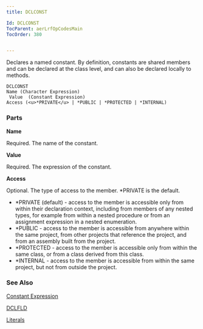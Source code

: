 ```yaml
---
title: DCLCONST

Id: DCLCONST
TocParent: aerLrfOpCodesMain
TocOrder: 380


---
```


Declares a named constant. By definition, constants are shared members and can be declared at the class level, and can also be declared locally to methods. 

```
DCLCONST
Name (Character Expression)
 Value  (Constant Expression)
Access (<u>*PRIVATE</u> | *PUBLIC | *PROTECTED | *INTERNAL)
```

### Parts

**Name** 

Required. The name of the constant.


**Value** 

Required. The expression of the constant.


**Access** 

Optional. The type of access to the member. *PRIVATE is the default.

- *PRIVATE (default) - access to the member is accessible only from within their declaration context, including from members of any nested types, for example from within a nested procedure or from an assignment expression in a nested enumeration.
- *PUBLIC - access to the member is accessible from anywhere within the same project, from other projects that reference the project, and from an assembly built from the project.
- *PROTECTED - access to the member is accessible only from within the same class, or from a class derived from this class.
- *INTERNAL - access to the member is accessible from within the same project, but not from outside the project.


### See Also
[Constant Expression](Constant_Expression.html)

[DCLFLD](DCLFLD.html)

[Literals](ecrLrfLiteralsMain.html) 
